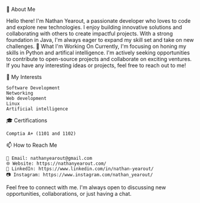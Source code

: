 📖 About Me

Hello there! I'm Nathan Yearout, a passionate developer who loves to code and explore new technologies. I enjoy building innovative solutions and collaborating with others to create impactful projects. With a strong foundation in Java, I'm always eager to expand my skill set and take on new challenges.
🚀 What I'm Working On
Currently, I'm focusing on honing my skills in Python and artifical intelligence. I'm actively seeking opportunities to contribute to open-source projects and collaborate on exciting ventures. If you have any interesting ideas or projects, feel free to reach out to me!

🌱 My Interests

    Software Development
    Networking
    Web development
    Linux
    Artificial intelligence

<!-- 💼 My Experience

I have experience working on various projects, including:

    [Project 1]: Brief description or key features.
    [Project 2]: Brief description or key features.
    [Project 3]: Brief description or key features. -->

🎓 Certifications

    Comptia A+ (1101 and 1102)

📫 How to Reach Me

    📧 Email: nathanyearout@gmail.com
    🌐 Website: https://nathanyearout.com/
    💼 LinkedIn: https://www.linkedin.com/in/nathan-yearout/
    📷 Instagram: https://www.instagram.com/nathan_yearout/

Feel free to connect with me. I'm always open to discussing new opportunities, collaborations, or just having a chat.
